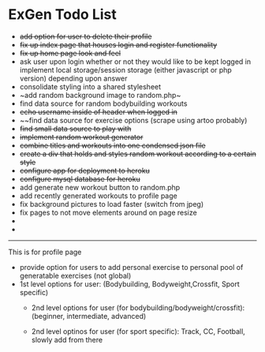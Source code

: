 # ExGen Todo List

- ~~add option for user to delete their profile~~
- ~~fix up index page that houses login and register functionality~~
- ~~fix up home page look and feel~~
- ask user upon login whether or not they would like to be kept logged in
  implement local storage/session storage (either javascript or php version)
  depending upon answer
- consolidate styling into a shared stylesheet
- ~add random background image to random.php~
- find data source for random bodybuilding workouts
- ~~echo username inside of header when logged in~~
- ~~find data source for exercise options (scrape using artoo probably)
 - ~~find small data source to play with~~
- ~~implement random workout generator~~
- ~~combine titles and workouts into one condensed json file~~
- ~~create a div that holds and styles random workout according to a certain style~~
- ~~configure app for deployment to heroku~~
- ~~configure mysql database for heroku~~
- add generate new workout button to random.php
- add recently generated workouts to profile page
- fix background pictures to load faster (switch from jpeg)
- fix pages to not move elements around on page resize
- 
- 



---
This is for profile page 
- provide option for users to add personal exercise to personal pool of generatable exercises (not global)
-  1st level options for user:
      (Bodybuilding, Bodyweight,Crossfit, Sport specific)
   - 2nd level options for user (for bodybuilding/bodyweight/crossfit):
      (beginner, intermediate, advanced)

   - 2nd level optinos for user (for sport specific):
       Track, CC, Football, slowly add from there 

